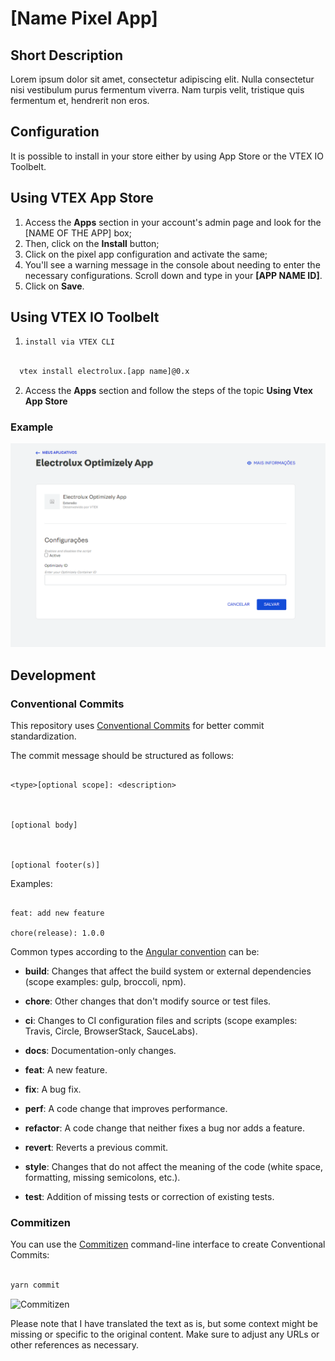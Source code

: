 # [Name Pixel App]

## Short Description

Lorem ipsum dolor sit amet, consectetur adipiscing elit. Nulla consectetur nisi vestibulum purus fermentum viverra. Nam turpis velit, tristique quis fermentum et, hendrerit non eros.

## Configuration

It is possible to install in your store either by using App Store or the VTEX IO Toolbelt.

## Using VTEX App Store

1. Access the **Apps** section in your account's admin page and look for the [NAME OF THE APP] box;
2. Then, click on the **Install** button;
3. Click on the pixel app configuration and activate the same;
4. You'll see a warning message in the console about needing to enter the necessary configurations. Scroll down and type in your **[APP NAME ID]**.
5. Click on **Save**.

## Using VTEX IO Toolbelt

1. ```install via VTEX CLI```

```bash

  vtex install electrolux.[app name]@0.x

```

2. Access the **Apps** section and follow the steps of the topic **Using Vtex App Store**

### Example

![Electrolux [Name] Pixel App Setup](./screenshots/admin-panel.png)

## Development

### Conventional Commits

This repository uses [Conventional Commits](https://www.conventionalcommits.org/en/v1.0.0/#specification) for better commit standardization.

The commit message should be structured as follows:

```text

<type>[optional scope]: <description>



[optional body]



[optional footer(s)]

```

Examples:

```text

feat: add new feature

chore(release): 1.0.0

```

Common types according to the [Angular convention](https://github.com/angular/angular/blob/22b96b9/CONTRIBUTING.md#-commit-message-guidelines) can be:

- **build**: Changes that affect the build system or external dependencies (scope examples: gulp, broccoli, npm).

- **chore**: Other changes that don't modify source or test files.

- **ci**: Changes to CI configuration files and scripts (scope examples: Travis, Circle, BrowserStack, SauceLabs).

- **docs**: Documentation-only changes.

- **feat**: A new feature.

- **fix**: A bug fix.

- **perf**: A code change that improves performance.

- **refactor**: A code change that neither fixes a bug nor adds a feature.

- **revert**: Reverts a previous commit.

- **style**: Changes that do not affect the meaning of the code (white space, formatting, missing semicolons, etc.).

- **test**: Addition of missing tests or correction of existing tests.

### Commitizen

You can use the [Commitizen](https://commitizen-tools.github.io/commitizen) command-line interface to create Conventional Commits:

```bash

yarn commit

```

![Commitizen](https://raw.githubusercontent.com/commitizen/cz-cli/master/meta/screenshots/add-commit.png)

Please note that I have translated the text as is, but some context might be missing or specific to the original content. Make sure to adjust any URLs or other references as necessary.
